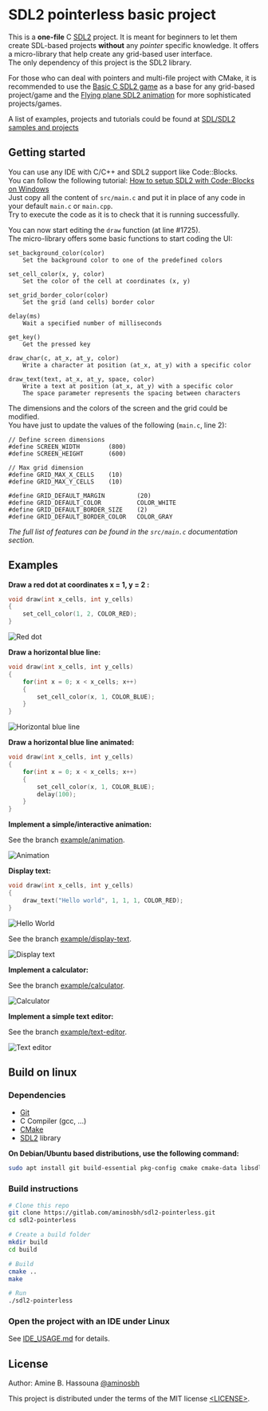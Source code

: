 # SDL2 pointerless basic project

This is a **one-file** C [SDL2][SDL] project. It is meant for beginners to let
them create SDL-based projects **without** any *pointer* specific knowledge.
It offers a micro-library that help create any grid-based user interface.  
The only dependency of this project is the SDL2 library.  

For those who can deal with pointers and multi-file project with CMake, it is
recommended to use the [Basic C SDL2 game](https://github.com/aminosbh/basic-c-sdl-game)
as a base for any grid-based project/game and the
[Flying plane SDL2 animation](https://github.com/aminosbh/flying-plane-sdl-animation)
for more sophisticated projects/games.  

A list of examples, projects and tutorials could be found at
[SDL/SDL2 samples and projects](https://github.com/aminosbh/sdl2-samples-and-projects)

## Getting started

You can use any IDE with C/C++ and SDL2 support like Code::Blocks.  
You can follow the following tutorial: [How to setup SDL2 with Code::Blocks on Windows](https://github.com/aminosbh/sdl2-pointerless/wiki/How-to-setup-SDL2-with-Code::Blocks-on-Windows)  
Just copy all the content of `src/main.c` and put it in place of any code in
your default `main.c` or `main.cpp`.  
Try to execute the code as it is to check that it is running successfully.  

You can now start editing the `draw` function (at line #1725).  
The micro-library offers some basic functions to start coding the UI:  

```
set_background_color(color)
    Set the background color to one of the predefined colors

set_cell_color(x, y, color)
    Set the color of the cell at coordinates (x, y)

set_grid_border_color(color)
    Set the grid (and cells) border color

delay(ms)
    Wait a specified number of milliseconds

get_key()
    Get the pressed key

draw_char(c, at_x, at_y, color)
    Write a character at position (at_x, at_y) with a specific color

draw_text(text, at_x, at_y, space, color)
    Write a text at position (at_x, at_y) with a specific color
    The space parameter represents the spacing between characters
```

The dimensions and the colors of the screen and the grid could be modified.  
You have just to update the values of the following (`main.c`, line 2):  

```
// Define screen dimensions
#define SCREEN_WIDTH        (800)
#define SCREEN_HEIGHT       (600)

// Max grid dimension
#define GRID_MAX_X_CELLS    (10)
#define GRID_MAX_Y_CELLS    (10)

#define GRID_DEFAULT_MARGIN         (20)
#define GRID_DEFAULT_COLOR          COLOR_WHITE
#define GRID_DEFAULT_BORDER_SIZE    (2)
#define GRID_DEFAULT_BORDER_COLOR   COLOR_GRAY
```

*The full list of features can be found in the `src/main.c` documentation section.*

## Examples

**Draw a red dot at coordinates x = 1, y = 2 :**

```c
void draw(int x_cells, int y_cells)
{
    set_cell_color(1, 2, COLOR_RED);
}
```

![Red dot](/images/red-dot.png)


**Draw a horizontal blue line:**

```c
void draw(int x_cells, int y_cells)
{
    for(int x = 0; x < x_cells; x++)
    {
        set_cell_color(x, 1, COLOR_BLUE);
    }
}
```

![Horizontal blue line](/images/blue-line.png)


**Draw a horizontal blue line animated:**

```c
void draw(int x_cells, int y_cells)
{
    for(int x = 0; x < x_cells; x++)
    {
        set_cell_color(x, 1, COLOR_BLUE);
        delay(100);
    }
}
```

**Implement a simple/interactive animation:**

See the branch [example/animation](https://github.com/aminosbh/sdl2-pointerless/blob/example/animation/src/main.c#L1725).

![Animation](/images/animation.png)


**Display text:**

```c
void draw(int x_cells, int y_cells)
{
    draw_text("Hello world", 1, 1, 1, COLOR_RED);
}
```

![Hello World](/images/hello-world.png)


See the branch [example/display-text](https://github.com/aminosbh/sdl2-pointerless/blob/example/display-text/src/main.c#L1725).

![Display text](/images/display-text.png)


**Implement a calculator:**

See the branch [example/calculator](https://github.com/aminosbh/sdl2-pointerless/blob/example/calculator/src/main.c#L1725).

![Calculator](/images/calculator.png)


**Implement a simple text editor:**

See the branch [example/text-editor](https://github.com/aminosbh/sdl2-pointerless/blob/example/text-editor/src/main.c#L1725).

![Text editor](/images/text-editor.png)


## Build on linux

### Dependencies

- [Git][]
- C Compiler (gcc, ...)
- [CMake][]
- [SDL2][SDL] library

**On Debian/Ubuntu based distributions, use the following command:**

```sh
sudo apt install git build-essential pkg-config cmake cmake-data libsdl2-dev
```

### Build instructions

```sh
# Clone this repo
git clone https://gitlab.com/aminosbh/sdl2-pointerless.git
cd sdl2-pointerless

# Create a build folder
mkdir build
cd build

# Build
cmake ..
make

# Run
./sdl2-pointerless
```

### Open the project with an IDE under Linux

See [IDE_USAGE.md](IDE_USAGE.md) for details.

## License

Author: Amine B. Hassouna [@aminosbh](https://github.com/aminosbh)

This project is distributed under the terms of the MIT license
[&lt;LICENSE&gt;](LICENSE).



[SDL]: https://www.libsdl.org
[CMake]: https://cmake.org
[Git]: https://git-scm.com
[SDL2_image]: https://www.libsdl.org/projects/SDL_image
[SDL2_ttf]: https://www.libsdl.org/projects/SDL_ttf
[SDL2_net]: https://www.libsdl.org/projects/SDL_net
[SDL2_mixer]: https://www.libsdl.org/projects/SDL_mixer
[SDL2_gfx]: http://www.ferzkopp.net/wordpress/2016/01/02/sdl_gfx-sdl2_gfx
